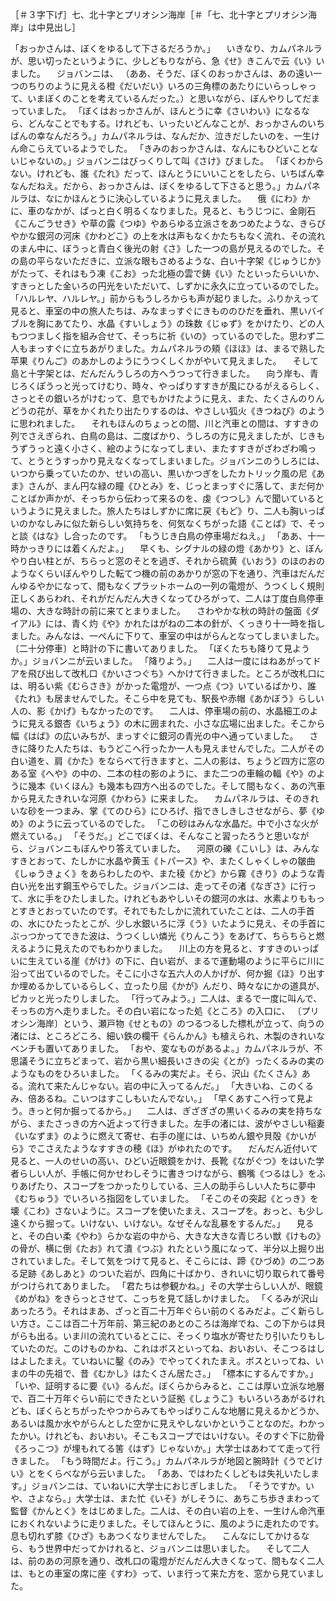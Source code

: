 ［＃３字下げ］七、北十字とプリオシン海岸［＃「七、北十字とプリオシン海岸」は中見出し］

「おっかさんは、ぼくをゆるして下さるだろうか。」
　いきなり、カムパネルラが、思い切ったというように、少しどもりながら、急《せ》きこんで云《い》いました。
　ジョバンニは、
（ああ、そうだ、ぼくのおっかさんは、あの遠い一つのちりのように見える橙《だいだい》いろの三角標のあたりにいらっしゃって、いまぼくのことを考えているんだった。）と思いながら、ぼんやりしてだまっていました。
「ぼくはおっかさんが、ほんとうに幸《さいわい》になるなら、どんなことでもする。けれども、いったいどんなことが、おっかさんのいちばんの幸なんだろう。」カムパネルラは、なんだか、泣きだしたいのを、一生けん命こらえているようでした。
「きみのおっかさんは、なんにもひどいことないじゃないの。」ジョバンニはびっくりして叫《さけ》びました。
「ぼくわからない。けれども、誰《たれ》だって、ほんとうにいいことをしたら、いちばん幸なんだねえ。だから、おっかさんは、ぼくをゆるして下さると思う。」カムパネルラは、なにかほんとうに決心しているように見えました。
　俄《にわ》かに、車のなかが、ぱっと白く明るくなりました。見ると、もうじつに、金剛石《こんごうせき》や草の露《つゆ》やあらゆる立派さをあつめたような、きらびやかな銀河の河床《かわどこ》の上を水は声もなくかたちもなく流れ、その流れのまん中に、ぼうっと青白く後光の射《さ》した一つの島が見えるのでした。その島の平らないただきに、立派な眼もさめるような、白い十字架《じゅうじか》がたって、それはもう凍《こお》った北極の雲で鋳《い》たといったらいいか、すきっとした金いろの円光をいただいて、しずかに永久に立っているのでした。
「ハルレヤ、ハルレヤ。」前からもうしろからも声が起りました。ふりかえって見ると、車室の中の旅人たちは、みなまっすぐにきもののひだを垂れ、黒いバイブルを胸にあてたり、水晶《すいしょう》の珠数《じゅず》をかけたり、どの人もつつましく指を組み合せて、そっちに祈《いの》っているのでした。思わず二人もまっすぐに立ちあがりました。カムパネルラの頬《ほほ》は、まるで熟した苹果《りんご》のあかしのようにうつくしくかがやいて見えました。
　そして島と十字架とは、だんだんうしろの方へうつって行きました。
　向う岸も、青じろくぽうっと光ってけむり、時々、やっぱりすすきが風にひるがえるらしく、さっとその銀いろがけむって、息でもかけたように見え、また、たくさんのりんどうの花が、草をかくれたり出たりするのは、やさしい狐火《きつねび》のように思われました。
　それもほんのちょっとの間、川と汽車との間は、すすきの列でさえぎられ、白鳥の島は、二度ばかり、うしろの方に見えましたが、じきもうずうっと遠く小さく、絵のようになってしまい、またすすきがざわざわ鳴って、とうとうすっかり見えなくなってしまいました。ジョバンニのうしろには、いつから乗っていたのか、せいの高い、黒いかつぎをしたカトリック風の尼《あま》さんが、まん円な緑の瞳《ひとみ》を、じっとまっすぐに落して、まだ何かことばか声かが、そっちから伝わって来るのを、虔《つつし》んで聞いているというように見えました。旅人たちはしずかに席に戻《もど》り、二人も胸いっぱいのかなしみに似た新らしい気持ちを、何気なくちがった語《ことば》で、そっと談《はな》し合ったのです。
「もうじき白鳥の停車場だねえ。」
「ああ、十一時かっきりには着くんだよ。」
　早くも、シグナルの緑の燈《あかり》と、ぼんやり白い柱とが、ちらっと窓のそとを過ぎ、それから硫黄《いおう》のほのおのようなくらいぼんやりした転てつ機の前のあかりが窓の下を通り、汽車はだんだんゆるやかになって、間もなくプラットホームの一列の電燈が、うつくしく規則正しくあらわれ、それがだんだん大きくなってひろがって、二人は丁度白鳥停車場の、大きな時計の前に来てとまりました。
　さわやかな秋の時計の盤面《ダイアル》には、青く灼《や》かれたはがねの二本の針が、くっきり十一時を指しました。みんなは、一ぺんに下りて、車室の中はがらんとなってしまいました。
〔二十分停車〕と時計の下に書いてありました。
「ぼくたちも降りて見ようか。」ジョバンニが云いました。
「降りよう。」
　二人は一度にはねあがってドアを飛び出して改札口《かいさつぐち》へかけて行きました。ところが改札口には、明るい紫《むらさき》がかった電燈が、一つ点《つ》いているばかり、誰《たれ》も居ませんでした。そこら中を見ても、駅長や赤帽《あかぼう》らしい人の、影《かげ》もなかったのです。
　二人は、停車場の前の、水晶細工のように見える銀杏《いちょう》の木に囲まれた、小さな広場に出ました。そこから幅《はば》の広いみちが、まっすぐに銀河の青光の中へ通っていました。
　さきに降りた人たちは、もうどこへ行ったか一人も見えませんでした。二人がその白い道を、肩《かた》をならべて行きますと、二人の影は、ちょうど四方に窓のある室《へや》の中の、二本の柱の影のように、また二つの車輪の輻《や》のように幾本《いくほん》も幾本も四方へ出るのでした。そして間もなく、あの汽車から見えたきれいな河原《かわら》に来ました。
　カムパネルラは、そのきれいな砂を一つまみ、掌《てのひら》にひろげ、指できしきしさせながら、夢《ゆめ》のように云っているのでした。
「この砂はみんな水晶だ。中で小さな火が燃えている。」
「そうだ。」どこでぼくは、そんなこと習ったろうと思いながら、ジョバンニもぼんやり答えていました。
　河原の礫《こいし》は、みんなすきとおって、たしかに水晶や黄玉《トパース》や、またくしゃくしゃの皺曲《しゅうきょく》をあらわしたのや、また稜《かど》から霧《きり》のような青白い光を出す鋼玉やらでした。ジョバンニは、走ってその渚《なぎさ》に行って、水に手をひたしました。けれどもあやしいその銀河の水は、水素よりももっとすきとおっていたのです。それでもたしかに流れていたことは、二人の手首の、水にひたったとこが、少し水銀いろに浮《う》いたように見え、その手首にぶっつかってできた波は、うつくしい燐光《りんこう》をあげて、ちらちらと燃えるように見えたのでもわかりました。
　川上の方を見ると、すすきのいっぱいに生えている崖《がけ》の下に、白い岩が、まるで運動場のように平らに川に沿って出ているのでした。そこに小さな五六人の人かげが、何か掘《ほ》り出すか埋めるかしているらしく、立ったり屈《かが》んだり、時々なにかの道具が、ピカッと光ったりしました。
「行ってみよう。」二人は、まるで一度に叫んで、そっちの方へ走りました。その白い岩になった処《ところ》の入口に、
〔プリオシン海岸〕という、瀬戸物《せともの》のつるつるした標札が立って、向うの渚には、ところどころ、細い鉄の欄干《らんかん》も植えられ、木製のきれいなベンチも置いてありました。
「おや、変なものがあるよ。」カムパネルラが、不思議そうに立ちどまって、岩から黒い細長いさきの尖《とが》ったくるみの実のようなものをひろいました。
「くるみの実だよ。そら、沢山《たくさん》ある。流れて来たんじゃない。岩の中に入ってるんだ。」
「大きいね、このくるみ、倍あるね。こいつはすこしもいたんでない。」
「早くあすこへ行って見よう。きっと何か掘ってるから。」
　二人は、ぎざぎざの黒いくるみの実を持ちながら、またさっきの方へ近よって行きました。左手の渚には、波がやさしい稲妻《いなずま》のように燃えて寄せ、右手の崖には、いちめん銀や貝殻《かいがら》でこさえたようなすすきの穂《ほ》がゆれたのです。
　だんだん近付いて見ると、一人のせいの高い、ひどい近眼鏡をかけ、長靴《ながぐつ》をはいた学者らしい人が、手帳に何かせわしそうに書きつけながら、鶴嘴《つるはし》をふりあげたり、スコープをつかったりしている、三人の助手らしい人たちに夢中《むちゅう》でいろいろ指図をしていました。
「そこのその突起《とっき》を壊《こわ》さないように。スコープを使いたまえ、スコープを。おっと、も少し遠くから掘って。いけない、いけない。なぜそんな乱暴をするんだ。」
　見ると、その白い柔《やわ》らかな岩の中から、大きな大きな青じろい獣《けもの》の骨が、横に倒《たお》れて潰《つぶ》れたという風になって、半分以上掘り出されていました。そして気をつけて見ると、そこらには、蹄《ひづめ》の二つある足跡《あしあと》のついた岩が、四角に十ばかり、きれいに切り取られて番号がつけられてありました。
「君たちは参観かね。」その大学士らしい人が、眼鏡《めがね》をきらっとさせて、こっちを見て話しかけました。
「くるみが沢山あったろう。それはまあ、ざっと百二十万年ぐらい前のくるみだよ。ごく新らしい方さ。ここは百二十万年前、第三紀のあとのころは海岸でね、この下からは貝がらも出る。いま川の流れているとこに、そっくり塩水が寄せたり引いたりもしていたのだ。このけものかね、これはボスといってね、おいおい、そこつるはしはよしたまえ。ていねいに鑿《のみ》でやってくれたまえ。ボスといってね、いまの牛の先祖で、昔《むかし》はたくさん居たさ。」
「標本にするんですか。」
「いや、証明するに要《い》るんだ。ぼくらからみると、ここは厚い立派な地層で、百二十万年ぐらい前にできたという証拠《しょうこ》もいろいろあがるけれども、ぼくらとちがったやつからみてもやっぱりこんな地層に見えるかどうか、あるいは風か水やがらんとした空かに見えやしないかということなのだ。わかったかい。けれども、おいおい。そこもスコープではいけない。そのすぐ下に肋骨《ろっこつ》が埋もれてる筈《はず》じゃないか。」大学士はあわてて走って行きました。
「もう時間だよ。行こう。」カムパネルラが地図と腕時計《うでどけい》とをくらべながら云いました。
「ああ、ではわたくしどもは失礼いたします。」ジョバンニは、ていねいに大学士におじぎしました。
「そうですか。いや、さよなら。」大学士は、また忙《いそ》がしそうに、あちこち歩きまわって監督《かんとく》をはじめました。二人は、その白い岩の上を、一生けん命汽車におくれないように走りました。そしてほんとうに、風のように走れたのです。息も切れず膝《ひざ》もあつくなりませんでした。
　こんなにしてかけるなら、もう世界中だってかけれると、ジョバンニは思いました。
　そして二人は、前のあの河原を通り、改札口の電燈がだんだん大きくなって、間もなく二人は、もとの車室の席に座《すわ》って、いま行って来た方を、窓から見ていました。
